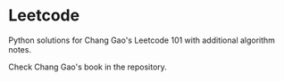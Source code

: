 # Leetcode

Python solutions for Chang Gao's Leetcode 101 with additional algorithm notes.

Check Chang Gao's book in the repository.
